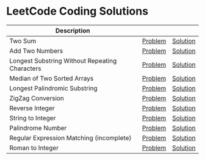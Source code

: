 # LeetCode Coding Solutions

| Description |  |  |
|---|---|---|
| Two Sum | [Problem](https://leetcode.com/problems/two-sum) | [Solution](https://github.com/v1n337/leetcode/tree/master/two-sum/src/ca/uwaterloo) |
| Add Two Numbers | [Problem](https://leetcode.com/problems/add-two-numbers) | [Solution](https://github.com/v1n337/leetcode/tree/master/add-two-numbers/src/ca/uwaterloo) |
| Longest Substring Without Repeating Characters | [Problem](https://leetcode.com/problems/longest-substring-without-repeating-characters) | [Solution](https://github.com/v1n337/leetcode/tree/master/longest-substring-without-repeating-characters/src/ca/uwaterloo) |
| Median of Two Sorted Arrays | [Problem](https://leetcode.com/problems/median-of-two-sorted-arrays) | [Solution](https://github.com/v1n337/leetcode/tree/master/median-of-two-sorted-arrays/src/ca/uwaterloo) |
| Longest Palindromic Substring | [Problem](https://leetcode.com/problems/longest-palindromic-substring) | [Solution](https://github.com/v1n337/leetcode/tree/master/longest-palindromic-substring/src/ca/uwaterloo) |
| ZigZag Conversion | [Problem](https://leetcode.com/problems/zigzag-conversion) | [Solution](https://github.com/v1n337/leetcode/tree/master/zigzag-conversion/src/ca/uwaterloo) |
| Reverse Integer | [Problem](https://leetcode.com/problems/reverse-integer) | [Solution](https://github.com/v1n337/leetcode/tree/master/reverse-integer/src/ca/uwaterloo) |
| String to Integer | [Problem](https://leetcode.com/problems/string-to-integer-atoi) | [Solution](https://github.com/v1n337/leetcode/tree/master/string-to-integer-atoi/src/ca/uwaterloo) |
| Palindrome Number | [Problem](https://leetcode.com/problems/palindrome-number) | [Solution](https://github.com/v1n337/leetcode/tree/master/palindrome-number/src/ca/uwaterloo) |
| Regular Expression Matching (incomplete) | [Problem](https://leetcode.com/problems/regular-expression-matching) | [Solution](https://github.com/v1n337/leetcode/tree/master/regular-expression-matching/src/ca/uwaterloo) |
| Roman to Integer | [Problem](https://leetcode.com/problems/roman-to-integer) | [Solution](https://github.com/v1n337/leetcode/tree/master/roman-to-integer/src/ca/uwaterloo) |
